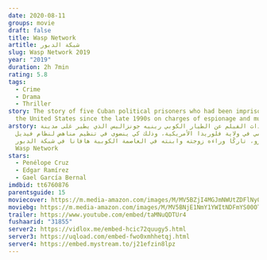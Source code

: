 ```yaml
---
date: 2020-08-11
groups: movie
draft: false
title: Wasp Network
artitle: شبكة الدبور
slug: Wasp Network 2019
year: "2019"
duration: 2h 7min
rating: 5.8
tags:
  - Crime
  - Drama
  - Thriller
story: The story of five Cuban political prisoners who had been imprisoned by
  the United States since the late 1990s on charges of espionage and murder.
arstory: تدور أحداث الفيلم عن الطيار الكوبي رينيه جونزاليس الذي يطير غلى مدينة
  ميامي في ولاية فلوريدا اﻷمريكية، وذلك كي ينضوى في تنظيم مناهض لنظام فيديل
  كاسترو، تاركًا وراءه زوجته وابنته في العاصمة الكوبية هافانا في شبكة الدبور
  Wasp Network
stars:
  - Penélope Cruz
  - Edgar Ramírez
  - Gael García Bernal
imdbid: tt6760876
parentsguide: 15
moviecover: https://m.media-amazon.com/images/M/MV5BZjI4MGJmNWUtZDFlNy00OTMzLWEyZWMtMDg4ODdmZDg1YmUxXkEyXkFqcGdeQXVyMTkzODUwNzk@._V1_SY1000_CR0,0,737,1000_AL_.jpg
moviebg: https://m.media-amazon.com/images/M/MV5BNjE1NmY1YWItNDFmYS00OTBlLTkxYjktYTY3ZDk1MjFjNTIyXkEyXkFqcGdeQXVyMTE4MDg3NTIz._V1_SX1777_CR0,0,1777,731_AL_.jpg
trailer: https://www.youtube.com/embed/taMNuQDTUr4
fushaarid: "31855"
server2: https://vidlox.me/embed-hcic72quugy5.html
server3: https://uqload.com/embed-fwo0xmhhetqj.html
server4: https://embed.mystream.to/j21efzin8lpz
---
```

